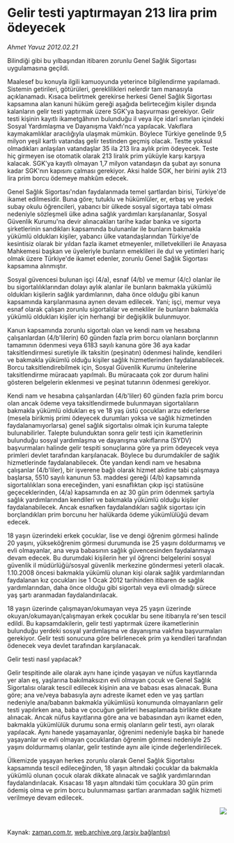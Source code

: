 # Gelir testi yaptırmayan 213 lira prim ödeyecek

*Ahmet  Yavuz 2012.02.21*

<td class="columnist-detail">
<p>Bilindiği gibi bu yılbaşından itibaren zorunlu Genel Sağlık Sigortası uygulamasına geçildi.</p>
<p>
<div id="haberMetinDiv">
<p>Maalesef bu konuyla ilgili kamuoyunda yeterince bilgilendirme yapılamadı. Sistemin getirileri, götürüleri, gereklilikleri nelerdir tam manasıyla açıklanamadı. Kısaca belirtmek gerekirse herkesi Genel Sağlık Sigortası kapsamına alan kanuni hüküm gereği aşağıda belirteceğim kişiler dışında kalanların gelir testi yaptırmak üzere SGK'ya başvurması gerekiyor. Gelir testi kişinin kayıtlı ikametgâhının bulunduğu il veya ilçe idarî sınırları içindeki Sosyal Yardımlaşma ve Dayanışma Vakfı'nca yapılacak. Vakıflara kaymakamlıklar aracılığıyla ulaşmak mümkün. Böylece Türkiye genelinde 9,5 milyon yeşil kartlı vatandaş gelir testinden geçmiş olacak. Testte yoksul olmadıkları anlaşılan vatandaşlar 35 ila 213 lira aylık prim ödeyecek. Teste hiç girmeyen ise otomatik olarak 213 liralık prim yüküyle karşı karşıya kalacak. SGK'ya kayıtlı olmayan 1,7 milyon vatandaşın da şubat ayı sonuna kadar SGK'nın kapısını çalması gerekiyor. Aksi halde SGK, her birini aylık 213 lira prim borcu ödemeye mahkûm edecek.
<p> Genel Sağlık Sigortası'ndan faydalanmada temel şartlardan birisi, Türkiye'de ikamet edilmesidir. Buna göre; tutuklu ve hükümlüler, er, erbaş ve yedek subay okulu öğrencileri, yabancı bir ülkede sosyal sigortaya tabi olması nedeniyle sözleşmeli ülke adına sağlık yardımları karşılananlar, Sosyal Güvenlik Kurumu'na devir alınacakları tarihe kadar banka ve sigorta şirketlerinin sandıkları kapsamında bulunanlar ile bunların bakmakla yükümlü oldukları kişiler, yabancı ülke vatandaşlarından Türkiye'de kesintisiz olarak bir yıldan fazla ikamet etmeyenler, milletvekilleri ile Anayasa Mahkemesi başkan ve üyeleriyle bunların emeklileri ile dul ve yetimleri hariç olmak üzere Türkiye'de ikamet edenler, zorunlu Genel Sağlık Sigortası kapsamına alınmıştır.
<p> Sosyal güvencesi bulunan işçi (4/a), esnaf (4/b) ve memur (4/c) olanlar ile bu sigortalılıklarından dolayı aylık alanlar ile bunların bakmakla yükümlü oldukları kişilerin sağlık yardımlarının, daha önce olduğu gibi kanun kapsamında karşılanmasına aynen devam edilecek. Yani; işçi, memur veya esnaf olarak çalışan zorunlu sigortalılar ve emekliler ile bunların bakmakla yükümlü oldukları kişiler için herhangi bir değişiklik bulunmuyor.
<p> Kanun kapsamında zorunlu sigortalı olan ve kendi nam ve hesabına çalışanlardan (4/b'lilerin) 60 günden fazla prim borcu olanların borçlarının tamamının ödenmesi veya 6183 sayılı kanuna göre 36 aya kadar taksitlendirmesi suretiyle ilk taksitin (peşinatın) ödenmesi halinde, kendileri ve bakmakla yükümlü olduğu kişiler sağlık hizmetlerinden faydalanabilecek. Borcu taksitlendirebilmek için, Sosyal Güvenlik Kurumu ünitelerine taksitlendirme müracaatı yapılmalı. Bu müracaata çok zor durum halini gösteren belgelerin eklenmesi ve peşinat tutarının ödenmesi gerekiyor.
<p> Kendi nam ve hesabına çalışanlardan (4/b'liler) 60 günden fazla prim borcu olan ancak ödeme veya taksitlendirmede bulunmayan sigortalıların bakmakla yükümlü oldukları eş ve 18 yaş üstü çocukları arzu ederlerse (mesela birikmiş primi ödeyecek durumları yoksa ve sağlık hizmetinden faydalanamıyorlarsa) genel sağlık sigortalısı olmak için kuruma talepte bulunabilirler. Talepte bulunduktan sonra gelir testi için ikametlerinin bulunduğu sosyal yardımlaşma ve dayanışma vakıflarına (SYDV) başvurmaları halinde gelir tespiti sonuçlarına göre ya prim ödeyecek veya primleri devlet tarafından karşılanacak. Böylece bu durumdakiler de sağlık hizmetlerinde faydalanabilecek. Öte yandan kendi nam ve hesabına çalışanlar (4/b'liler), bir işverene bağlı olarak hizmet akdine tabi çalışmaya başlarsa, 5510 sayılı kanunun 53. maddesi gereği (4/b) kapsamında sigortalılıkları sona ereceğinden, yani esnaflıktan çıkıp işçi statüsüne geçeceklerinden, (4/a) kapsamında en az 30 gün prim ödenmek şartıyla sağlık yardımlarından kendileri ve bakmakla yükümlü olduğu kişiler faydalanabilecek. Ancak esnafken faydalandıkları sağlık sigortası için borçlandıkları prim borcunu her halükarda ödeme yükümlülüğü devam edecek.
<p> 18 yaşın üzerindeki erkek çocuklar, lise ve dengi öğrenim görmesi halinde 20 yaşını, yükseköğrenim görmesi durumunda ise 25 yaşını doldurmamış ve evli olmayanlar, ana veya babasının sağlık güvencesinden faydalanmaya devam edecek. Bu durumdaki kişilerin her yıl öğrenci belgelerini sosyal güvenlik il müdürlüğü/sosyal güvenlik merkezine göndermesi yeterli olacak. 1.10.2008 öncesi bakmakla yükümlü olunan kişi olarak sağlık yardımlarından faydalanan kız çocukları ise 1 Ocak 2012 tarihinden itibaren de sağlık yardımlarından, daha önce olduğu gibi sigortalı veya evli olmadığı sürece yaş şartı aranmadan faydalandırılacak.
<p> 18 yaşın üzerinde çalışmayan/okumayan veya 25 yaşın üzerinde okuyan/okumayan/çalışmayan erkek çocuklar bu sene itibarıyla re'sen tescil edildi. Bu kapsamdakilerin, gelir testi yaptırmak üzere ikametlerinin bulunduğu yerdeki sosyal yardımlaşma ve dayanışma vakfına başvurmaları gerekiyor. Gelir testi sonucuna göre belirlenecek prim ya kendileri tarafından ödenecek veya devlet tarafından karşılanacak.
<p>Gelir testi nasıl yapılacak?
<p>Gelir tespitinde aile olarak aynı hane içinde yaşayan ve nüfus kayıtlarında yer alan eş, yaşlarına bakılmaksızın evli olmayan çocuk ve Genel Sağlık Sigortalısı olarak tescil edilecek kişinin ana ve babası esas alınacak. Buna göre; ana ve/veya babasıyla aynı adreste ikamet eden ve yaş şartları nedeniyle ana/babanın bakmakla yükümlüsü konumunda olmayanların gelir testi yapılırken ana, baba ve çocuğun gelirleri hesaplamada birlikte dikkate alınacak. Ancak nüfus kayıtlarına göre ana ve babasından ayrı ikamet eden, bakmakla yükümlülük durumu sona ermiş olanların gelir testi, ayrı olarak yapılacak. Aynı hanede yaşamayanlar, öğrenimi nedeniyle başka bir hanede yaşayanlar ve evli olmayan çocuklardan öğrenim görmesi nedeniyle 25 yaşını doldurmamış olanlar, gelir testinde aynı aile içinde değerlendirilecek.
<p> Ülkemizde yaşayan herkes zorunlu olarak Genel Sağlık Sigortalısı kapsamında tescil edileceğinden, 18 yaşın altındaki çocuklar da bakmakla yükümlü olunan çocuk olarak dikkate alınacak ve sağlık yardımlarından faydalandırılacak. Kısacası 18 yaşın altındaki tüm çocuklara 30 gün prim ödemiş olma ve prim borcu bulunmaması şartları aranmadan sağlık hizmeti verilmeye devam edilecek.
<p>
<p><p align="center"><img align="right" border="0" src="http://web.archive.org/web/20120309143508im_/http://medya.zaman.com.tr/2012/02/21/vergi.jpg"/>
</p></p></p></p></p></p></p></p></p></p></p></p></p></div>
</p>


<p><br>
		 </br></p></td>

Kaynak: [zaman.com.tr](http://zaman.com.tr/yazar.do?yazino=1248342), [web.archive.org (arşiv bağlantısı)](http://web.archive.org/web/20120309143508/http://www.zaman.com.tr:80/yazar.do?yazino=1248342)

